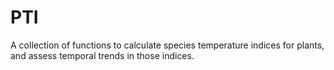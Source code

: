 # PTI
A collection of functions to calculate species temperature indices for plants, and assess temporal trends in those indices.
